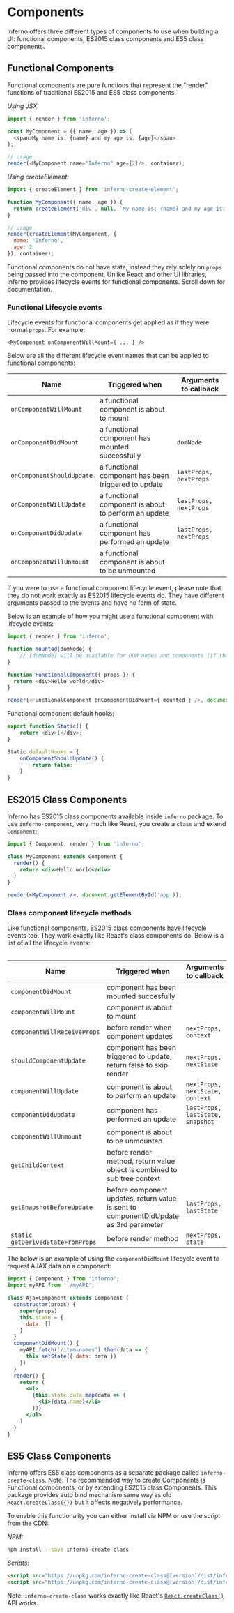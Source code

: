 # Components

Inferno offers three different types of components to use when building a UI: functional components, ES2015 class components and ES5 class components.

## Functional Components

Functional components are pure functions that represent the "render" functions of traditional ES2015 and ES5 class components.

*Using JSX:*
```javascript
import { render } from 'inferno';

const MyComponent = ({ name, age }) => (
  <span>My name is: {name} and my age is: {age}</span>
);

// usage
render(<MyComponent name="Inferno" age={2}/>, container);
```

*Using createElement:*
```js
import { createElement } from 'inferno-create-element';

function MyComponent({ name, age }) {
  return createElement('div', null, `My name is: {name} and my age is: {age}`)
}

// usage
render(createElement(MyComponent, {
  name: 'Inferno',
  age: 2
}), container);
```

Functional components do not have state, instead they rely solely on `props` being passed into the component. Unlike React and
other UI libraries, Inferno provides lifecycle events for functional components. Scroll down for documentation.

### Functional Lifecycle events

Lifecycle events for functional components get applied as if they were normal `props`. For example:

`<MyComponent onComponentWillMount={ ... } />`

Below are all the different lifecycle event names that can be applied to functional components:

<table>
  <thead>
    <tr>
      <th>Name</th>
      <th>Triggered when</th>
      <th>Arguments to callback</th>
    </tr>
  </thead>
  <tbody>
    <tr>
      <td><code>onComponentWillMount</code></td>
      <td>a functional component is about to mount</td>
      <td></td>
    </tr>
    <tr>
      <td><code>onComponentDidMount</code></td>
      <td>a functional component has mounted successfully</td>
      <td><code>domNode</code></td>
    </tr>
    <tr>
      <td><code>onComponentShouldUpdate</code></td>
      <td>a functional component has been triggered to update</td>
      <td><code>lastProps, nextProps</code></td>
    </tr>
    <tr>
      <td><code>onComponentWillUpdate</code></td>
      <td>a functional component is about to perform an update</td>
      <td><code>lastProps, nextProps</code></td>
    </tr>
    <tr>
      <td><code>onComponentDidUpdate</code></td>
      <td>a functional component has performed an update</td>
      <td><code>lastProps, nextProps</code></td>
    </tr>
    <tr>
      <td><code>onComponentWillUnmount</code></td>
      <td>a functional component is about to be unmounted</td>
      <td></td>
    </tr>
  </tbody>
<table>

If you were to use a functional component lifecycle event, please note that they do not work exactly as ES2015 lifecycle events do.
They have different arguments passed to the events and have no form of state.

Below is an example of how you might use a functional component with lifecycle events:

```javascript
import { render } from 'inferno';

function mounted(domNode) {
    // [domNode] will be available for DOM nodes and components (if the component has mounted to the DOM)
}

function FunctionalComponent({ props }) {
  return <div>Hello world</div>
}

render(<FunctionalComponent onComponentDidMount={ mounted } />, document.getElementById('app'));
```

Functional component default hooks:
```javascript
export function Static() {
    return <div>1</div>;
}

Static.defaultHooks = {
    onComponentShouldUpdate() {
        return false;
    }
}
```


## ES2015 Class Components

Inferno has ES2015 class components available inside `inferno` package.
To use `inferno-component`, very much like React, you create a `class` and extend `Component`:

```jsx
import { Component, render } from 'inferno';

class MyComponent extends Component {
  render() {
    return <div>Hello world</div>
  }
}

render(<MyComponent />, document.getElementById('app'));
```

### Class component lifecycle methods

Like functional components, ES2015 class components have lifecycle events too. They work exactly like React's class
components do. Below is a list of all the lifecycle events:

<table>
   <thead>
      <tr>
         <th>Name</th>
         <th>Triggered when</th>
         <th>Arguments to callback</th>
      </tr>
   </thead>
   <tbody>
      <tr>
         <td><code>componentDidMount</code></td>
         <td>component has been mounted succesfully</td>
         <td></td>
      </tr>
      <tr>
         <td><code>componentWillMount</code></td>
         <td>component is about to mount</td>
         <td></td>
      </tr>
      <tr>
         <td><code>componentWillReceiveProps</code></td>
         <td>before render when component updates</td>
         <td><code>nextProps, context</code></td>
      </tr>
      <tr>
         <td><code>shouldComponentUpdate</code></td>
         <td>component has been triggered to update, return false to skip render</td>
         <td><code>nextProps, nextState</code></td>
      </tr>
      <tr>
         <td><code>componentWillUpdate</code></td>
         <td>component is about to perform an update</td>
         <td><code>nextProps, nextState, context</code></td>
      </tr>
      <tr>
         <td><code>componentDidUpdate</code></td>
         <td>component has performed an update</td>
         <td><code>lastProps, lastState, snapshot</code></td>
      </tr>
      <tr>
         <td><code>componentWillUnmount</code></td>
         <td>component is about to be unmounted</td>
         <td></td>
      </tr>
      <tr>
         <td><code>getChildContext</code></td>
         <td>before render method, return value object is combined to sub tree context</td>
         <td></td>
      </tr>
      <tr>
         <td><code>getSnapshotBeforeUpdate</code></td>
         <td>before component updates, return value is sent to componentDidUpdate as 3rd parameter</td>
         <td><code>lastProps, lastState</code></td>
      </tr>
      <tr>
         <td><code>static getDerivedStateFromProps</code></td>
         <td>before render method</td>
         <td><code>nextProps, state</code></td>
      </tr>
   </tbody>
</table>

The below is an example of using the `componentDidMount` lifecycle event to request AJAX data on a component:

```jsx
import { Component } from 'inferno';
import myAPI from './myAPI';

class AjaxComponent extends Component {
  constructor(props) {
    super(props)
    this.state = {
      data: []
    }
  }
  componentDidMount() {
    myAPI.fetch('/item-names').then(data => {
      this.setState({ data: data })
    })
  }
  render() {
    return (
      <ul>
        {this.state.data.map(data => (
          <li>{data.name}</li>
        ))}
      </ul>
    )
  }
}
```


## ES5 Class Components

Inferno offers ES5 class components as a separate package called `inferno-create-class`.
Note: The recommended way to create Components is Functional components, or by extending ES2015 class Components.
This package provides auto bind mechanism same way as old `React.createClass({})` but it affects negatively performance.

To enable this functionality you can either install via NPM or use the script from the CDN:

*NPM:*
```sh
npm install --save inferno-create-class
```
*Scripts:*
```html
<script src="https://unpkg.com/inferno-create-class@[version]/dist/inferno-create-class.js"></script>
<script src="https://unpkg.com/inferno-create-class@[version]/dist/inferno-create-class.min.js"></script>
```

Note: `inferno-create-class` works exactly like React's [`React.createClass()`](https://facebook.github.io/react/docs/react-api.html#createclass) API works.

